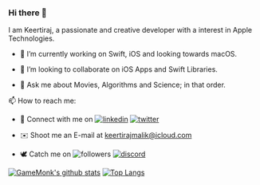 ### Hi there 👋

<!--
**keertirajmalik/keertirajmalik** is a ✨ _special_ ✨ repository because its `README.md` (this file) appears on your GitHub profile.
-->

I am Keertiraj, a passionate and creative developer with a interest in Apple Technologies.

- 🔭 I’m currently working on Swift, iOS and looking towards macOS.
<!-- 🌱 I’m currently learning ...
- 🤔 I’m looking for help with ...-->
- 👯 I’m looking to collaborate on iOS Apps and Swift Libraries.

- 💬 Ask me about Movies, Algorithms and Science; in that order.

📫 How to reach me:

- 🤝 Connect with me on [![linkedin](https://img.shields.io/badge/LinkedIn-Keertiraj-blue)](https://www.linkedin.com/in/keertiraj-malik-43978a182) [![twitter](https://img.shields.io/twitter/follow/keertiraj_malik?color=purple&label=Twitter&logoColor=purple&style=social)](https://twitter.com/keertiraj_malik) 

- ✉️ Shoot me an E-mail at [keertirajmalik@icloud.com](mailto:keertirajmalik@icloud.com)

- 🕊 Catch me on ![followers](https://img.shields.io/github/followers/keertirajmalik?color=purple&logoColor=purple&style=social)
[![discord](https://img.shields.io/badge/Discord-GameMonk-purple)](https://discord.bio/p/gamemonk)
<!-- 😄 Pronouns: ...
- ⚡ Fun fact: ...-->

[![GameMonk's github stats](https://github-readme-stats.vercel.app/api?username=keertirajmalik&theme=dracula&count_private=true&include_all_commits=true&bg_color=0d0d0d&title_color=ff2626&text_color=ffeaea&icon_color=ff2626)](https://github.com/keertirajmalik)
[![Top Langs](https://github-readme-stats.vercel.app/api/top-langs/?username=keertirajmalik&theme=dracula&hide=html,css,dockerfile&count_private=true&card_width=495&bg_color=0d0d0d&title_color=ff2626&text_color=ffeaea&icon_color=ff2626)](https://github.com/keertirajmalik)
